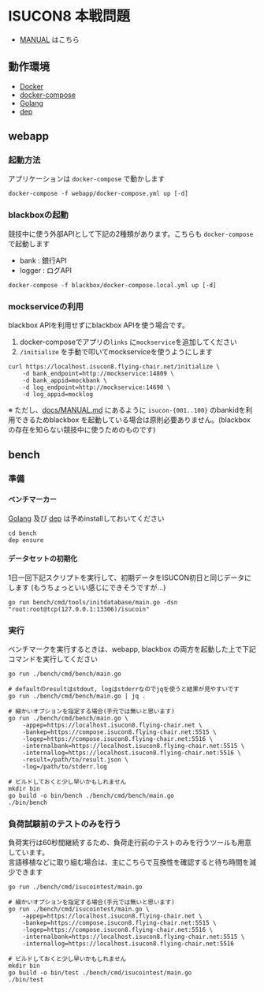 # ISUCON8 本戦問題

- [MANUAL](docs/MANUAL.md) はこちら

## 動作環境

- [Docker](https://www.docker.com/)
- [docker-compose](https://docs.docker.com/compose/)
- [Golang](https://golang.org/)
- [dep](https://golang.github.io/dep/docs/installation.html)

## webapp

### 起動方法

アプリケーションは `docker-compose` で動かします

```
docker-compose -f webapp/docker-compose.yml up [-d]
```


### blackboxの起動

競技中に使う外部APIとして下記の2種類があります。こちらも `docker-compose` で起動します

- bank   : 銀行API
- logger : ログAPI

```
docker-compose -f blackbox/docker-compose.local.yml up [-d]
```


### mockserviceの利用

blackbox APIを利用せずにblackbox APIを使う場合です。

1. docker-composeでアプリの`links` に`mockservice`を追加してください
2. `/initialize` を手動で叩いてmockserviceを使うようにします

```
curl https://localhost.isucon8.flying-chair.net/initialize \
    -d bank_endpoint=http://mockservice:14809 \
    -d bank_appid=mockbank \
    -d log_endpoint=http://mockservice:14690 \
    -d log_appid=mocklog
```

※ ただし、[docs/MANUAL.md](docs/MANUAL.md) にあるように `isucon-{001..100}` のbankidを利用できるためblackbox を起動している場合は原則必要ありません。(blackboxの存在を知らない競技中に使うためのものです)


## bench

### 準備

#### ベンチマーカー

[Golang](https://golang.org/) 及び [dep](https://golang.github.io/dep/docs/installation.html) は予めinstallしておいてください

```
cd bench
dep ensure
```

#### データセットの初期化

1日一回下記スクリプトを実行して、初期データをISUCON初日と同じデータにします
(もうちょっといい感じにできそうですが...)

```
go run bench/cmd/tools/initdatabase/main.go -dsn "root:root@tcp(127.0.0.1:13306)/isucoin"
```

### 実行

ベンチマークを実行するときは、webapp, blackbox の両方を起動した上で下記コマンドを実行してください

```
go run ./bench/cmd/bench/main.go

# defaultのresultはstdout, logはstderrなのでjqを使うと結果が見やすいです
go run ./bench/cmd/bench/main.go | jq .

# 細かいオプションを指定する場合(手元では無いと思います)
go run ./bench/cmd/bench/main.go \
    -appep=https://localhost.isucon8.flying-chair.net \
    -bankep=https://compose.isucon8.flying-chair.net:5515 \
    -logep=https://compose.isucon8.flying-chair.net:5516 \
    -internalbank=https://localhost.isucon8.flying-chair.net:5515 \
    -internallog=https://localhost.isucon8.flying-chair.net:5516 \
    -result=/path/to/result.json \
    -log=/path/to/stderr.log

# ビルドしておくと少し早いかもしれません
mkdir bin
go build -o bin/bench ./bench/cmd/bench/main.go
./bin/bench
```

### 負荷試験前のテストのみを行う

負荷実行は60秒間継続するため、負荷走行前のテストのみを行うツールも用意しています。  
言語移植などに取り組む場合は、主にこちらで互換性を確認すると待ち時間を減少できます


```
go run ./bench/cmd/isucointest/main.go

# 細かいオプションを指定する場合(手元では無いと思います)
go run ./bench/cmd/isucointest/main.go \
    -appep=https://localhost.isucon8.flying-chair.net \
    -bankep=https://compose.isucon8.flying-chair.net:5515 \
    -logep=https://compose.isucon8.flying-chair.net:5516 \
    -internalbank=https://localhost.isucon8.flying-chair.net:5515 \
    -internallog=https://localhost.isucon8.flying-chair.net:5516

# ビルドしておくと少し早いかもしれません
mkdir bin
go build -o bin/test ./bench/cmd/isucointest/main.go
./bin/test
```
